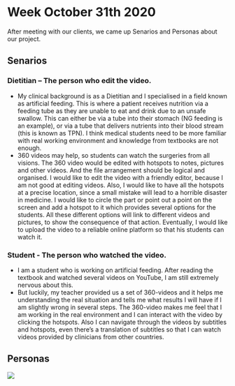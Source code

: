 # Week October 31th 2020
After meeting with our clients, we came up Senarios and Personas about our project.

## Senarios
### Dietitian – The person who edit the video.
- My clinical background is as a Dietitian and I specialised in a field known as artificial feeding. This is where a patient receives nutrition via a feeding tube as they 
are unable to eat and drink due to an unsafe swallow. This can either be via a tube into their stomach (NG feeding is an example), or via a tube that delivers nutrients 
into their blood stream (this is known as TPN). I think medical students need to be more familiar with real working environment and knowledge from textbooks are not enough. 
- 360 videos may help, so students can watch the surgeries from all visions. The 360 video would be edited with hotspots to notes, pictures and other videos. And the file 
arrangement should be logical and organised. I would like to edit the video with a friendly editor, because I am not good at editing videos. Also, I would like to have all 
the hotspots at a precise location, since a small mistake will lead to a horrible disaster in medicine. I would like to circle the part or point out a point on the screen 
and add a hotspot to it which provides several options for the students. All these different options will link to different videos and pictures, to show the consequence of 
that action. Eventually, I would like to upload the video to a reliable online platform so that his students can watch it.

### Student - The person who watched the video.
- I am a student who is working on artificial feeding. After reading the textbook and watched several videos on YouTube, I am still extremely nervous about this. 
- But luckily, my teacher provided us a set of 360-videos and it helps me understanding the real situation and tells me what results I will have if I am slightly wrong in 
several steps. The 360-video makes me feel that I am working in the real environment and I can interact with the video by clicking the hotspots. Also I can navigate through
the videos by subtitles and hotspots, even there’s a translation of subtitles so that I can watch videos provided by clinicians from other countries.

## Personas

<a href="/images/persona-clinician.png"><img src="/images/persona-clinician.png" style="max-width: 100%; display: block; margin: 10px auto;"></a> 
